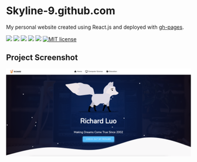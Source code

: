 # Skyline-9.github.com
My personal website created using React.js and deployed with [gh-pages](https://www.npmjs.com/package/gh-pages).

![](https://img.shields.io/badge/HTML-239120?style=for-the-badge&logo=html5&logoColor=white)
![](https://img.shields.io/badge/CSS-239120?&style=for-the-badge&logo=css3&logoColor=white)
![](https://img.shields.io/badge/JavaScript-F7DF1E?style=for-the-badge&logo=javascript&logoColor=black)
![](https://img.shields.io/badge/Node.js-43853D?style=for-the-badge&logo=node.js&logoColor=white)
![](https://img.shields.io/badge/react-%2320232a.svg?style=for-the-badge&logo=react&logoColor=%2361DAFB)
[![MIT license](https://img.shields.io/badge/License-MIT-blue.svg?style=for-the-badge)](https://choosealicense.com/licenses/mit/)

## Project Screenshot
![](https://raw.githubusercontent.com/Skyline-9/skyline-9.github.com/master/src/resources/images/socialpreview.png)
